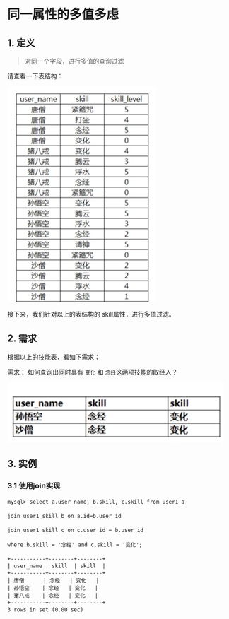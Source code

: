 # 同一属性的多值多虑

## 1. 定义

> 对同一个字段，进行多值的查询过滤

请查看一下表结构：

![同一属性多值过滤表](同一属性多值过滤表.png)

接下来，我们针对以上的表结构的 skill属性，进行多值过滤。

## 2. 需求

根据以上的技能表，看如下需求：

需求： 如何查询出同时具有 `变化` 和 `念经`这两项技能的取经人？


![查询结果](查询结果.png)


## 3. 实例

### 3.1 使用join实现


```
mysql> select a.user_name, b.skill, c.skill from user1 a

join user1_skill b on a.id=b.user_id

join user1_skill c on c.user_id = b.user_id

where b.skill = '念经' and c.skill = '变化';

+-----------+--------+--------+
| user_name | skill  | skill  |
+-----------+--------+--------+
| 唐僧      | 念经   | 变化   |
| 孙悟空    | 念经   | 变化   |
| 猪八戒    | 念经   | 变化   |
+-----------+--------+--------+
3 rows in set (0.00 sec)

```
